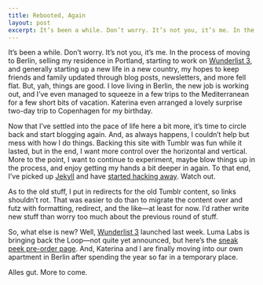 ```yaml
---
title: Rebooted, Again
layout: post
excerpt: It’s been a while. Don’t worry. It’s not you, it’s me. In the process of moving to Berlin, selling my residence in Portland, starting to work on Wunderlist 3, and generally starting up a new life in a new country, my hopes to keep friends and family updated through blog posts, newsletters, and more fell flat. But it’s time to start again.
---
```


It’s been a while. Don’t worry. It’s not you, it’s me. In the process of moving to Berlin, selling my residence in Portland, starting to work on [Wunderlist 3](http://wunderlist.com), and generally starting up a new life in a new country, my hopes to keep friends and family updated through blog posts, newsletters, and more fell flat. But, yah, things are good. I love living in Berlin, the new job is working out, and I’ve even managed to squeeze in a few trips to the Mediterranean for a few short bits of vacation. Katerina even arranged a lovely surprise two-day trip to Copenhagen for my birthday.

Now that I’ve settled into the pace of life here a bit more, it’s time to circle back and start blogging again. And, as always happens, I couldn’t help but mess with how I do things. Backing this site with Tumblr was fun while it lasted, but in the end, I want more control over the horizontal and vertical. More to the point, I want to continue to experiment, maybe blow things up in the process, and enjoy getting my hands a bit deeper in again. To that end, I’ve picked up [Jekyll](http://jekyllrb.com) and have [started hacking away](https://github.com/duncan/jdd.io). Watch out.

As to the old stuff, I put in redirects for the old Tumblr content, so links shouldn’t rot. That was easier to do than to migrate the content over and futz with formatting, redirect, and the like—at least for now. I’d rather write new stuff than worry too much about the previous round of stuff.

So, what else is new? Well, [Wunderlist 3](http://wunderlist.com) launched last week. Luma Labs is bringing back the Loop—not quite yet announced, but here’s the [sneak peek pre-order page](http://luma-labs.com/products/loop3). And, Katerina and I are finally moving into our own apartment in Berlin after spending the year so far in a temporary place.

Alles gut. More to come.
